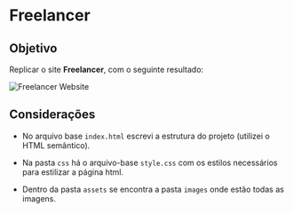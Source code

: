 # Freelancer

## Objetivo

Replicar o site **Freelancer**, com o  seguinte resultado:

![Freelancer Website](docs/fullpage.png)

## Considerações

* No arquivo base `index.html` escrevi a estrutura do projeto (utilizei o HTML semântico).

* Na pasta `css` há o arquivo-base `style.css` com os estilos necessários para estilizar a página html.

* Dentro da pasta `assets` se encontra a pasta `images` onde estão todas as imagens.

